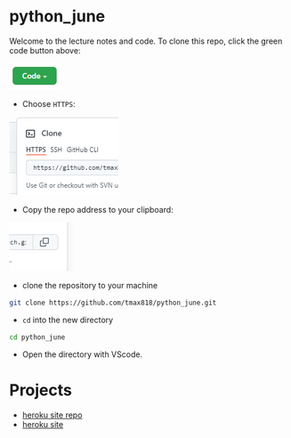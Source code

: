 # python_june

Welcome to the lecture notes and code. To clone this repo, click the green code button above:

![code_button](images/code_button.png)

- Choose `HTTPS`:

![HTTPS](images/https.png)

- Copy the repo address to your clipboard:

![clipboard](images/copy.png)

- clone the repository to your machine

```bash
git clone https://github.com/tmax818/python_june.git
```

- `cd` into the new directory

```bash
cd python_june
```

- Open the directory with VScode.


# Projects

- [heroku site repo](https://github.com/tmax818/flask-ajax-322)
- [heroku site](https://flask-ajax-322.herokuapp.com/)